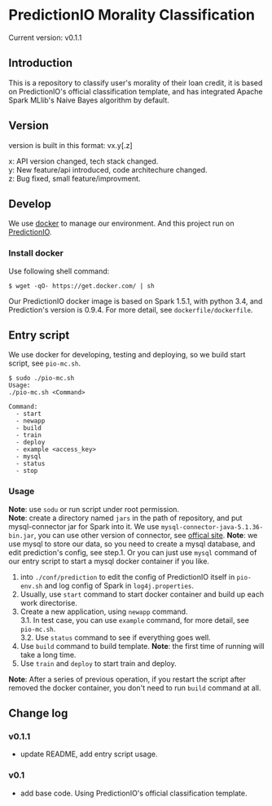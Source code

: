 # PredictionIO Morality Classification

Current version: v0.1.1

## Introduction

This is a repository to classify user's morality of their loan credit, it is based on PredictionIO's official classification template, and has integrated Apache Spark MLlib's Naive Bayes algorithm by default.

## Version

version is built in this format: vx.y[.z]

x: API version changed, tech stack changed.  
y: New feature/api introduced, code architechure changed.  
z: Bug fixed, small feature/improvment.

## Develop

We use [docker](www.docker.com) to manage our environment. And this project run on [PredictionIO](https://prediction.io/).

### Install docker

Use following shell command:
```shell
$ wget -qO- https://get.docker.com/ | sh
```

Our PredictionIO docker image is based on Spark 1.5.1, with python 3.4, and Prediction's version is 0.9.4. For more detail, see `dockerfile/dockerfile`.

## Entry script

We use docker for developing, testing and deploying, so we build start script, see `pio-mc.sh`.

```shell
$ sudo ./pio-mc.sh
Usage:
./pio-mc.sh <Command>

Command:
  - start
  - newapp
  - build
  - train
  - deploy
  - example <access_key>
  - mysql
  - status
  - stop
```

### Usage

**Note**: use `sodu` or run script under root permission.  
**Note**: create a directory named `jars` in the path of repository, and put mysql-connector jar for Spark into it. We use `mysql-connector-java-5.1.36-bin.jar`, you can use other version of connector, see [offical site](http://dev.mysql.com/downloads/file/?id=460363).
**Note**: we use mysql to store our data, so you need to create a mysql database, and edit prediction's config, see step.1. Or you can just use `mysql` command of our entry script to start a mysql docker container if you like.

1. into `./conf/prediction` to edit the config of PredictionIO itself in `pio-env.sh` and log config of Spark in `log4j.properties`.
2. Usually, use `start` command to start docker container and build up each work directorise.
3. Create a new application, using `newapp` command.  
    3.1. In test case, you can use `example` command, for more detail, see `pio-mc.sh`.  
    3.2. Use `status` command to see if everything goes well.
4. Use `build` command to build template. **Note**: the first time of running will take a long time.
5. Use `train` and `deploy` to start train and deploy.

**Note**: After a series of previous operation, if you restart the script after removed the docker container, you don't need to run `build` command at all. 

## Change log

### v0.1.1
* update README, add entry script usage.

### v0.1
* add base code. Using PredictionIO's official classification template.